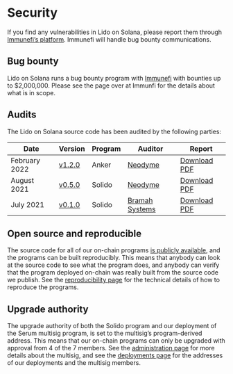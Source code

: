 # Security

If you find any vulnerabilities in Lido on Solana, please report them through
[Immunefi’s platform][immunefi]. Immunefi will handle bug bounty communications.

[immunefi]: https://immunefi.com/bounty/lidoforsolana

## Bug bounty

Lido on Solana runs a bug bounty program with [Immunefi][immunefi] with
bounties up to $2,000,000. Please see the page over at Immunfi for the details
about what is in scope.

## Audits

The Lido on Solana source code has been audited by the following parties:

| Date                      | Version          | Program | Auditor                  | Report                          |
|---------------------------|------------------|---------|--------------------------|---------------------------------|
| February 2022             | [v1.2.0][v1.2.0] | Anker   | [Neodyme][neodyme]       | [Download PDF][neodyme-report2] |
| August 2021               | [v0.5.0][v0.5.0] | Solido  | [Neodyme][neodyme]       | [Download PDF][neodyme-report]  |
| July 2021                 | [v0.1.0][v0.1.0] | Solido  | [Bramah Systems][bramah] | [Download PDF][bramah-report]   |

[neodyme]:        https://neodyme.io/
[bramah]:         https://www.bramah.systems/
[bramah-report]:  https://github.com/ChorusOne/solido/raw/b95fc4fe9435a1d5ccdaae60011ea59dd93afed8/audit/2021-07-05-bramah-systems.pdf
[neodyme-report]: https://github.com/ChorusOne/solido/raw/cb3805689e042fe88abd9f9c17adb9c10e029e18/audit/2021-08-03-neodyme.pdf
[neodyme-report2]: https://github.com/ChorusOne/solido/raw/163b26aee08958fbdc0f3909ccb6ef606a1ea0f2/audit/2022-04-06-neodyme.pdf
[v0.1.0]:         https://github.com/ChorusOne/solido/tree/v0.1.0
[v0.5.0]:         https://github.com/ChorusOne/solido/tree/v0.5.0
[v1.2.0]:         https://github.com/ChorusOne/solido/tree/v1.2.0

## Open source and reproducible

The source code for all of our on-chain programs [is publicly available][src],
and the programs can be built reproducibly. This means that anybody can look at
the source code to see what the program does, and anybody can verify that the
program deployed on-chain was really built from the source code we publish.
See the [reproducibility page](development/reproducibility) for the technical
details of how to reproduce the programs.

[src]: https://github.com/lidofinance/solido

## Upgrade authority

The upgrade authority of both the Solido program and our deployment of the Serum
multisig program, is set to the multisig’s program-derived address. This means
that our on-chain programs can only be upgraded with approval from 4 of the 7
members. See the [administration page](administration) for more details about
the multisig, and see the [deployments page](deployments) for the addresses of
our deployments and the multisig members.
